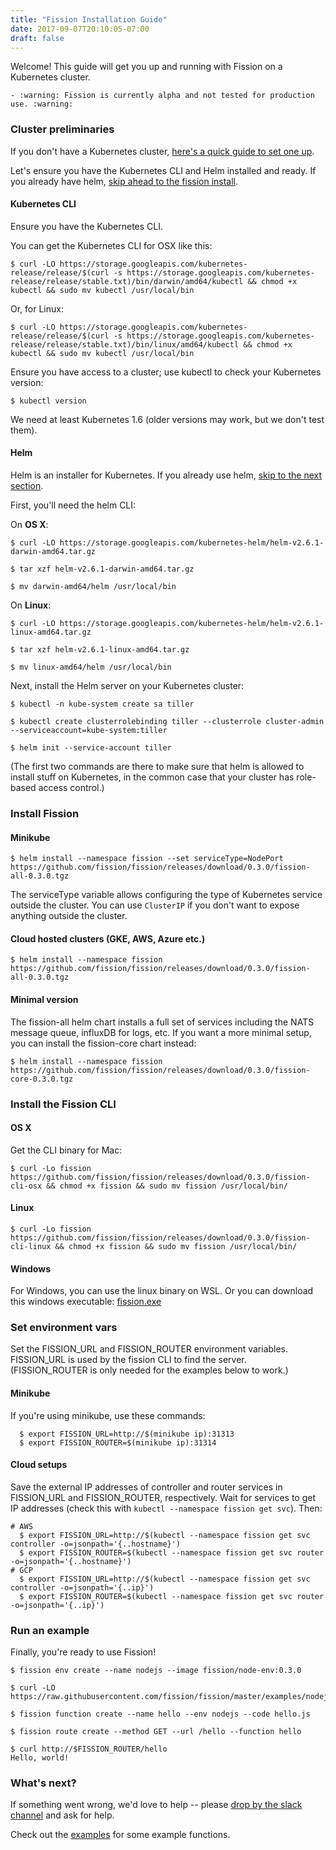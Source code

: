 ```yaml
---
title: "Fission Installation Guide"
date: 2017-09-07T20:10:05-07:00
draft: false
---
```


Welcome! This guide will get you up and running with Fission on a
Kubernetes cluster.

```
- :warning: Fission is currently alpha and not tested for production use. :warning:
```           
### Cluster preliminaries

If you don't have a Kubernetes cluster, [here's a quick guide to set
one up](../kubernetessetup).

Let's ensure you have the Kubernetes CLI and Helm installed and
ready. If you already have helm, [skip ahead to the fission install](#install-fission).

#### Kubernetes CLI

Ensure you have the Kubernetes CLI.

You can get the Kubernetes CLI for OSX like this:
```
$ curl -LO https://storage.googleapis.com/kubernetes-release/release/$(curl -s https://storage.googleapis.com/kubernetes-release/release/stable.txt)/bin/darwin/amd64/kubectl && chmod +x kubectl && sudo mv kubectl /usr/local/bin
```

Or, for Linux:
```
$ curl -LO https://storage.googleapis.com/kubernetes-release/release/$(curl -s https://storage.googleapis.com/kubernetes-release/release/stable.txt)/bin/linux/amd64/kubectl && chmod +x kubectl && sudo mv kubectl /usr/local/bin
```

Ensure you have access to a cluster; use kubectl to check your
Kubernetes version:

```
$ kubectl version
```

We need at least Kubernetes 1.6 (older versions may work, but we don't
test them).

#### Helm

Helm is an installer for Kubernetes.  If you already use helm, [skip to
the next section](#install-fission).

First, you'll need the helm CLI:

On __OS X__:
```
$ curl -LO https://storage.googleapis.com/kubernetes-helm/helm-v2.6.1-darwin-amd64.tar.gz

$ tar xzf helm-v2.6.1-darwin-amd64.tar.gz

$ mv darwin-amd64/helm /usr/local/bin
```

On __Linux__:
```
$ curl -LO https://storage.googleapis.com/kubernetes-helm/helm-v2.6.1-linux-amd64.tar.gz

$ tar xzf helm-v2.6.1-linux-amd64.tar.gz

$ mv linux-amd64/helm /usr/local/bin
```

Next, install the Helm server on your Kubernetes cluster:

```
$ kubectl -n kube-system create sa tiller

$ kubectl create clusterrolebinding tiller --clusterrole cluster-admin --serviceaccount=kube-system:tiller

$ helm init --service-account tiller
```

(The first two commands are there to make sure that helm is allowed to
install stuff on Kubernetes, in the common case that your cluster has
role-based access control.)


### Install Fission

#### Minikube

```
$ helm install --namespace fission --set serviceType=NodePort https://github.com/fission/fission/releases/download/0.3.0/fission-all-0.3.0.tgz
```

The serviceType variable allows configuring the type of Kubernetes
service outside the cluster.  You can use `ClusterIP` if you don't
want to expose anything outside the cluster.

#### Cloud hosted clusters (GKE, AWS, Azure etc.)

```
$ helm install --namespace fission https://github.com/fission/fission/releases/download/0.3.0/fission-all-0.3.0.tgz
```

#### Minimal version

The fission-all helm chart installs a full set of services including
the NATS message queue, influxDB for logs, etc. If you want a more
minimal setup, you can install the fission-core chart instead:

```
$ helm install --namespace fission https://github.com/fission/fission/releases/download/0.3.0/fission-core-0.3.0.tgz
```

### Install the Fission CLI

#### OS X

Get the CLI binary for Mac:

```
$ curl -Lo fission https://github.com/fission/fission/releases/download/0.3.0/fission-cli-osx && chmod +x fission && sudo mv fission /usr/local/bin/
```

#### Linux

```
$ curl -Lo fission https://github.com/fission/fission/releases/download/0.3.0/fission-cli-linux && chmod +x fission && sudo mv fission /usr/local/bin/
```

#### Windows

For Windows, you can use the linux binary on WSL. Or you can download
this windows executable: [fission.exe](https://github.com/fission/fission/releases/download/0.3.0/fission-cli-windows.exe)

### Set environment vars

Set the FISSION_URL and FISSION_ROUTER environment variables.
FISSION_URL is used by the fission CLI to find the server.
(FISSION_ROUTER is only needed for the examples below to work.)

#### Minikube

If you're using minikube, use these commands:

```
  $ export FISSION_URL=http://$(minikube ip):31313
  $ export FISSION_ROUTER=$(minikube ip):31314
```
#### Cloud setups

Save the external IP addresses of controller and router services in
FISSION_URL and FISSION_ROUTER, respectively.  Wait for services to
get IP addresses (check this with ```kubectl --namespace fission get
svc```).  Then:

```
# AWS
  $ export FISSION_URL=http://$(kubectl --namespace fission get svc controller -o=jsonpath='{..hostname}')
  $ export FISSION_ROUTER=$(kubectl --namespace fission get svc router -o=jsonpath='{..hostname}')
# GCP
  $ export FISSION_URL=http://$(kubectl --namespace fission get svc controller -o=jsonpath='{..ip}')
  $ export FISSION_ROUTER=$(kubectl --namespace fission get svc router -o=jsonpath='{..ip}')
```

### Run an example

Finally, you're ready to use Fission!

```
$ fission env create --name nodejs --image fission/node-env:0.3.0

$ curl -LO https://raw.githubusercontent.com/fission/fission/master/examples/nodejs/hello.js

$ fission function create --name hello --env nodejs --code hello.js

$ fission route create --method GET --url /hello --function hello

$ curl http://$FISSION_ROUTER/hello
Hello, world!
```

### What's next?

If something went wrong, we'd love to help -- please [drop by the
slack channel](http://slack.fission.io) and ask for help.

Check out the
[examples](https://github.com/fission/fission/tree/master/examples)
for some example functions.

